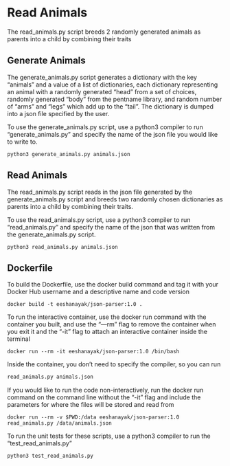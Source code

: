 # Read Animals

The read_animals.py script breeds 2 randomly generated animals as parents into a child by combining their traits

## Generate Animals
The generate_animals.py script generates a dictionary with the key “animals” and a value of a list of dictionaries, each dictionary representing an animal with a randomly generated “head” from a set of choices, randomly generated “body” from the pentname library, and random number of “arms” and “legs” which add up to the “tail”. The dictionary is dumped into a json file specified by the user. 

To use the generate_animals.py script, use a python3 compiler to run “generate_animals.py” and specify the name of the json file you would like to write to.
```
python3 generate_animals.py animals.json
```

## Read Animals
The read_animals.py script reads in the json file generated by the generate_animals.py script and breeds two randomly chosen dictionaries as parents into a child by combining their traits. 

To use the read_animals.py script, use a python3 compiler to run “read_animals.py” and specify the name of the json that was written from the generate_animals.py script.
```
python3 read_animals.py animals.json
```


## Dockerfile
To build the Dockerfile, use the docker build command and tag it with your Docker Hub username and a descriptive name and code version
```
docker build -t eeshanayak/json-parser:1.0 .
```

To run the interactive container, use the docker run command with the container you built, and use the “—rm” flag to remove the container when you exit it and the “-it” flag to attach an interactive container inside the terminal
```
docker run --rm -it eeshanayak/json-parser:1.0 /bin/bash
```

Inside the container, you don’t need to specify the compiler, so you can run 
```generate_animals.py animals.json
read_animals.py animals.json
```

If you would like to run the code non-interactively, run the docker run command on the command line without the “-it” flag and include the parameters for where the files will be stored and read from 
```
docker run --rm -v $PWD:/data eeshanayak/json-parser:1.0 read_animals.py /data/animals.json
```

To run the unit tests for these scripts, use a python3 compiler to run the “test_read_animals.py”
```
python3 test_read_animals.py
```
